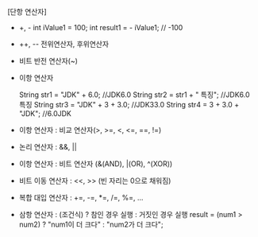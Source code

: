 [단항 연산자]
- +, -
  int iValue1 = 100;
  int result1 = - iValue1; // -100

- ++, --
  전위연산자, 후위연산자

- 비트 반전 연산자(~)

- 이항 연산자

  String str1 = "JDK" + 6.0; //JDK6.0
  String str2 = str1 + " 특징"; //JDK6.0 특징
  String str3 = "JDK" + 3 + 3.0; //JDK33.0
  String str4 = 3 + 3.0 + "JDK"; //6.0JDK

- 이항 연산자 : 비교 연산자(>, >=, <, <=, ==, !=)
- 논리 연산자 : &&, ||
- 이항 연산자 : 비트 연산자 (&(AND), |(OR), ^(XOR))
- 비트 이동 연산자 : <<, >> (빈 자리는 0으로 채워짐)

- 복합 대입 연산자 : +=, -=, *=, /=, %=, ...

- 삼항 연산자 : (조건식) ? 참인 경우 실행 : 거짓인 경우 실행
  result = (num1 > num2) ? "num1이 더 크다" : "num2가 더 크다";
